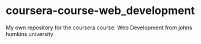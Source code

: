 # coursera-course-web_development
My own repository for the coursera course: Web Development from johns humkins university
